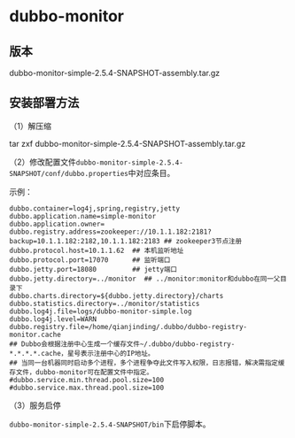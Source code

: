 # dubbo-monitor

## 版本

dubbo-monitor-simple-2.5.4-SNAPSHOT-assembly.tar.gz

## 安装部署方法

（1）解压缩

tar zxf dubbo-monitor-simple-2.5.4-SNAPSHOT-assembly.tar.gz

（2）修改配置文件`dubbo-monitor-simple-2.5.4-SNAPSHOT/conf/dubbo.properties`中对应条目。

示例：

    dubbo.container=log4j,spring,registry,jetty
    dubbo.application.name=simple-monitor
    dubbo.application.owner=
    dubbo.registry.address=zookeeper://10.1.1.182:2181?backup=10.1.1.182:2182,10.1.1.182:2183 ## zookeeper3节点注册
    dubbo.protocol.host=10.1.1.62  ## 本机监听地址
    dubbo.protocol.port=17070      ## 监听端口
    dubbo.jetty.port=18080         ## jetty端口
    dubbo.jetty.directory=../monitor  ## ../monitor:monitor和dubbo在同一父目录下
    dubbo.charts.directory=${dubbo.jetty.directory}/charts
    dubbo.statistics.directory=../monitor/statistics
    dubbo.log4j.file=logs/dubbo-monitor-simple.log
    dubbo.log4j.level=WARN
    dubbo.registry.file=/home/qianjinding/.dubbo/dubbo-registry-monitor.cache
    ## Dubbo会根据注册中心生成一个缓存文件~/.dubbo/dubbo-registry-*.*.*.*.cache，星号表示注册中心的IP地址。
    ## 当同一台机器同时启动多个进程，多个进程争夺此文件写入权限，日志报错，解决需指定缓存文件，dubbo-monitor可在配置文件中指定。
    #dubbo.service.min.thread.pool.size=100
    #dubbo.service.max.thread.pool.size=100

（3）服务启停

`dubbo-monitor-simple-2.5.4-SNAPSHOT/bin`下启停脚本。
